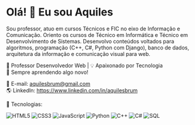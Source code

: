 # Olá! 👋 Eu sou Aquiles

Sou professor, atuo em cursos Técnicos e FIC no eixo de Informação e Comunicação. Oriento os cursos de Técnico em Informática e Técnico em Desenvolvimento de Sistemas. Desenvolvo conteúdos voltados para algoritmos, programação (C++, C#, Python com Django), banco de dados, arquitetura da informação e comunicação visual para web.

🎯 Professor Desenvolvedor Web | 💡 Apaixonado por Tecnologia  
🚀 Sempre aprendendo algo novo!

📩 E-mail: aquilesbrum@gmail.com  
🌎 LinkedIn: https://www.linkedin.com/in/aquilesbrum  

🚀 Tecnologias:

![HTML5](https://img.shields.io/badge/HTML5-E34F26?style=for-the-badge&logo=html5&logoColor=white)
![CSS3](https://img.shields.io/badge/CSS3-1572B6?style=for-the-badge&logo=css3&logoColor=white)
![JavaScript](https://img.shields.io/badge/JavaScript-F7DF1E?style=for-the-badge&logo=javascript&logoColor=black)
![Python](https://img.shields.io/badge/Python-3776AB?style=for-the-badge&logo=python&logoColor=white)
![C++](https://img.shields.io/badge/C++-00599C?style=for-the-badge&logo=cplusplus&logoColor=white)
![C#](https://img.shields.io/badge/C%23-239120?style=for-the-badge&logo=c-sharp&logoColor=white)
![SQL](https://img.shields.io/badge/SQL-4479A1?style=for-the-badge&logo=postgresql&logoColor=white)



